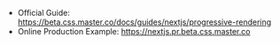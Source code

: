 - Official Guide: https://beta.css.master.co/docs/guides/nextjs/progressive-rendering
- Online Production Example: https://nextjs.pr.beta.css.master.co